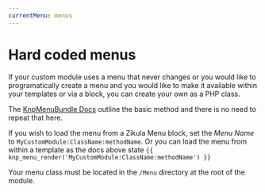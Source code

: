 ```yaml
---
currentMenu: menus
---
```

# Hard coded menus

If your custom module uses a menu that never changes or you would like to programatically create
a menu and you would like to make it available within your templates or via a block, you can create
your own as a PHP class.

The [KnpMenuBundle Docs](https://symfony.com/doc/master/bundles/KnpMenuBundle/index.html#method-a-the-easy-way-yay)
outline the basic method and there is no need to repeat that here.

If you wish to load the menu from a Zikula Menu block, set the *Menu Name* to
`MyCustomModule:ClassName:methodName`. Or you can load the menu from within a template as the
docs above state `{{ knp_menu_render('MyCustomModule:ClassName:methodName') }}`

Your menu class must be located in the `/Menu` directory at the root of the module.
